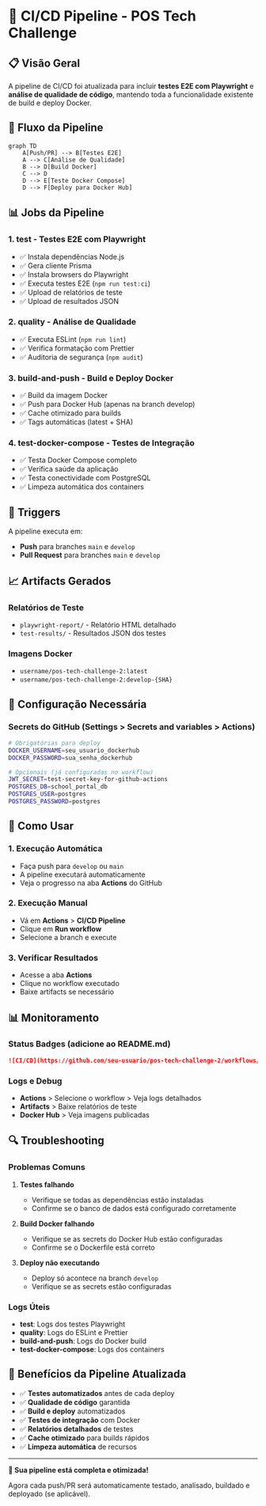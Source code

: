 # 🚀 CI/CD Pipeline - POS Tech Challenge

## 📋 Visão Geral

A pipeline de CI/CD foi atualizada para incluir **testes E2E com Playwright** e **análise de qualidade de código**, mantendo toda a funcionalidade existente de build e deploy Docker.

## 🔄 Fluxo da Pipeline

```mermaid
graph TD
    A[Push/PR] --> B[Testes E2E]
    A --> C[Análise de Qualidade]
    B --> D[Build Docker]
    C --> D
    D --> E[Teste Docker Compose]
    D --> F[Deploy para Docker Hub]
```

## 📊 Jobs da Pipeline

### 1. **test** - Testes E2E com Playwright

- ✅ Instala dependências Node.js
- ✅ Gera cliente Prisma
- ✅ Instala browsers do Playwright
- ✅ Executa testes E2E (`npm run test:ci`)
- ✅ Upload de relatórios de teste
- ✅ Upload de resultados JSON

### 2. **quality** - Análise de Qualidade

- ✅ Executa ESLint (`npm run lint`)
- ✅ Verifica formatação com Prettier
- ✅ Auditoria de segurança (`npm audit`)

### 3. **build-and-push** - Build e Deploy Docker

- ✅ Build da imagem Docker
- ✅ Push para Docker Hub (apenas na branch develop)
- ✅ Cache otimizado para builds
- ✅ Tags automáticas (latest + SHA)

### 4. **test-docker-compose** - Testes de Integração

- ✅ Testa Docker Compose completo
- ✅ Verifica saúde da aplicação
- ✅ Testa conectividade com PostgreSQL
- ✅ Limpeza automática dos containers

## 🎯 Triggers

A pipeline executa em:

- **Push** para branches `main` e `develop`
- **Pull Request** para branches `main` e `develop`

## 📈 Artifacts Gerados

### Relatórios de Teste

- `playwright-report/` - Relatório HTML detalhado
- `test-results/` - Resultados JSON dos testes

### Imagens Docker

- `username/pos-tech-challenge-2:latest`
- `username/pos-tech-challenge-2:develop-{SHA}`

## 🔧 Configuração Necessária

### Secrets do GitHub (Settings > Secrets and variables > Actions)

```bash
# Obrigatórias para deploy
DOCKER_USERNAME=seu_usuario_dockerhub
DOCKER_PASSWORD=sua_senha_dockerhub

# Opcionais (já configuradas no workflow)
JWT_SECRET=test-secret-key-for-github-actions
POSTGRES_DB=school_portal_db
POSTGRES_USER=postgres
POSTGRES_PASSWORD=postgres
```

## 🚀 Como Usar

### 1. **Execução Automática**

- Faça push para `develop` ou `main`
- A pipeline executará automaticamente
- Veja o progresso na aba **Actions** do GitHub

### 2. **Execução Manual**

- Vá em **Actions** > **CI/CD Pipeline**
- Clique em **Run workflow**
- Selecione a branch e execute

### 3. **Verificar Resultados**

- Acesse a aba **Actions**
- Clique no workflow executado
- Baixe artifacts se necessário

## 📊 Monitoramento

### Status Badges (adicione ao README.md)

```markdown
![CI/CD](https://github.com/seu-usuario/pos-tech-challenge-2/workflows/CI%20CD%20Pipeline/badge.svg)
```

### Logs e Debug

- **Actions** > Selecione o workflow > Veja logs detalhados
- **Artifacts** > Baixe relatórios de teste
- **Docker Hub** > Veja imagens publicadas

## 🔍 Troubleshooting

### Problemas Comuns

1. **Testes falhando**
   - Verifique se todas as dependências estão instaladas
   - Confirme se o banco de dados está configurado corretamente

2. **Build Docker falhando**
   - Verifique se as secrets do Docker Hub estão configuradas
   - Confirme se o Dockerfile está correto

3. **Deploy não executando**
   - Deploy só acontece na branch `develop`
   - Verifique se as secrets estão configuradas

### Logs Úteis

- **test**: Logs dos testes Playwright
- **quality**: Logs do ESLint e Prettier
- **build-and-push**: Logs do Docker build
- **test-docker-compose**: Logs dos containers

## 🎉 Benefícios da Pipeline Atualizada

- ✅ **Testes automatizados** antes de cada deploy
- ✅ **Qualidade de código** garantida
- ✅ **Build e deploy** automatizados
- ✅ **Testes de integração** com Docker
- ✅ **Relatórios detalhados** de testes
- ✅ **Cache otimizado** para builds rápidos
- ✅ **Limpeza automática** de recursos

---

**🎯 Sua pipeline está completa e otimizada!**

Agora cada push/PR será automaticamente testado, analisado, buildado e deployado (se aplicável).
